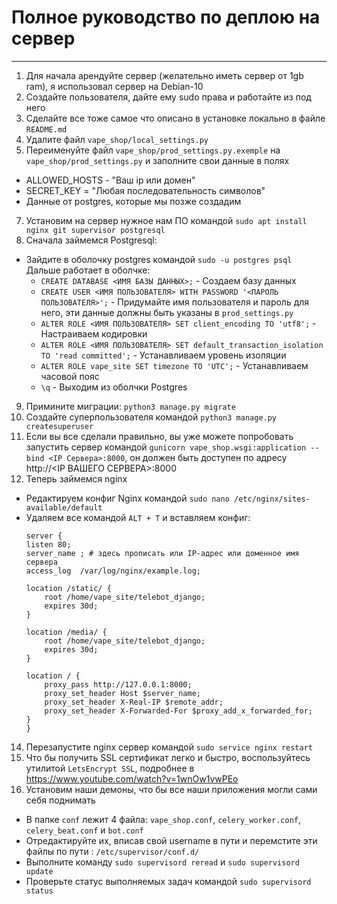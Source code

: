 # Полное руководство по деплою на сервер
---
1. Для начала арендуйте сервер (желательно иметь сервер от 1gb ram), я использовал сервер на Debian-10
2. Создайте пользователя, дайте ему sudo права и работайте из под него
3. Сделайте все тоже самое что описано в установке локально в файле ```README.md```
5. Удалите файл ```vape_shop/local_settings.py```
6. Переименуйте файл ```vape_shop/prod_settings.py.exemple``` на  ```vape_shop/prod_settings.py``` и заполните свои данные в полях
  - ALLOWED_HOSTS - "Ваш ip или домен"
  - SECRET_KEY = "Любая последовательность символов"
  - Данные от postgres, которые мы позже создадим
7. Установим на сервер нужное нам ПО командой ```sudo apt install nginx git supervisor postgresql```
8. Сначала займемся Postgresql:
  - Зайдите в оболочку postgres командой ```sudo -u postgres psql```
    Дальше работает в оболчке:
      - ```CREATE DATABASE <ИМЯ БАЗЫ ДАННЫХ>;``` - Создаем базу данных
      - ```CREATE USER <ИМЯ ПОЛЬЗОВАТЕЛЯ> WITH PASSWORD '<ПАРОЛЬ ПОЛЬЗОВАТЕЛЯ>';``` - Придумайте имя пользователя и пароль для него, эти данные должны быть указаны в ```prod_settings.py``` 
      - ```ALTER ROLE <ИМЯ ПОЛЬЗОВАТЕЛЯ> SET client_encoding TO 'utf8';``` - Настраиваем кодировки
      - ```ALTER ROLE <ИМЯ ПОЛЬЗОВАТЕЛЯ> SET default_transaction_isolation TO 'read committed';``` - Устанавливаем уровень изоляции
      - ```ALTER ROLE vape_site SET timezone TO 'UTC';``` - Устанавливаем часовой пояс
      - ```\q``` - Выходим из оболчки Postgres
9. Примините миграции: ```python3 manage.py migrate```
11. Создайте суперпользователя командой ```python3 manage.py createsuperuser```
12. Если вы все сделали правильно, вы уже можете попробовать запустить сервер командой ```gunicorn vape_shop.wsgi:application --bind <IP Сервера>:8000```,
он должен быть доступен по адресу http://<IP ВАШЕГО СЕРВЕРА>:8000
13. Теперь займемся nginx
  - Редактируем конфиг Nginx командой ```sudo nano /etc/nginx/sites-available/default```
  - Удаляем все командой ```ALT + T``` и вставляем конфиг:
    ```
    server {
    listen 80;
    server_name ; # здесь прописать или IP-адрес или доменное имя сервера
    access_log  /var/log/nginx/example.log;
 
    location /static/ {
        root /home/vape_site/telebot_django;
        expires 30d;
    }

    location /media/ {
        root /home/vape_site/telebot_django;
        expires 30d;
    }
 
    location / {
        proxy_pass http://127.0.0.1:8000; 
        proxy_set_header Host $server_name;
        proxy_set_header X-Real-IP $remote_addr;
        proxy_set_header X-Forwarded-For $proxy_add_x_forwarded_for;
    }
    }
    ```
14. Перезапустите nginx сервер командой ```sudo service nginx restart```
15. Что бы получить SSL сертификат легко и быстро, воспользуйтесь утилитой ```LetsEncrypt SSL```, подробнее в https://www.youtube.com/watch?v=1wnOw1vwPEo
16. Установим наши демоны, что бы все наши приложения могли сами себя поднимать
   - В папке ```conf``` лежит 4 файла: ```vape_shop.conf```, ```celery_worker.conf```, ```celery_beat.conf``` и ```bot.conf```
   - Отредактируйте их, вписав свой username в пути и перемстите эти файлы по пути : ```/etc/supervisor/conf.d/``` 
   - Выполните команду ```sudo supervisord reread``` и ```sudo supervisord update```
   - Проверьте статус выполняемых задач командой ```sudo supervisord status```
